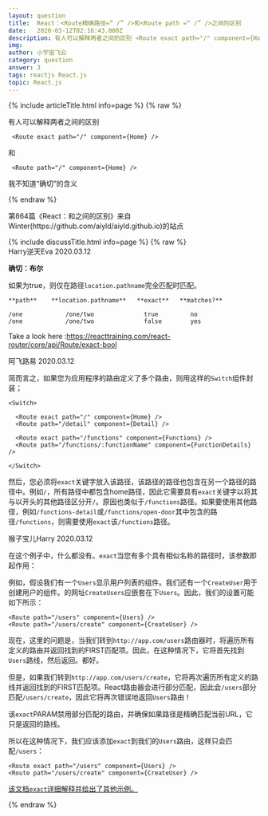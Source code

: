 ```yaml
---
layout: question
title:  React：<Route精确路径=“ /” />和<Route path =“ /” />之间的区别
date:   2020-03-12T02:16:43.000Z
description: 有人可以解释两者之间的区别 <Route exact path="/" component={Home} />和 <Route path="...
img: 
author: 小宇宙飞云
category: question
answer: 3
tags: reactjs React.js
topic: React.js
---
```

<div class="article-root">
  <div class="article">
    {% include articleTitle.html info=page %}
    {% raw %}
    <div class="article-content"><p><font style="vertical-align: inherit;"><font style="vertical-align: inherit;">有人可以解释两者之间的区别</font></font></p>

<pre><code> &lt;Route exact path="/" component={Home} /&gt;
</code></pre>

<p><font style="vertical-align: inherit;"><font style="vertical-align: inherit;">和</font></font></p>

<pre><code> &lt;Route path="/" component={Home} /&gt;
</code></pre>

<p><font style="vertical-align: inherit;"><font style="vertical-align: inherit;">我不知道“确切”的含义</font></font></p></div>
    {% endraw %}
  </div>
  <p class="winter_mark">第864篇《React：<Route精确路径=“ /” />和<Route path =“ /” />之间的区别》来自Winter(https://github.com/aiyld/aiyld.github.io)的站点</p>
  <div class="discuss-wrapper">
    {% include discussTitle.html info=page %}
    {% raw %}
    <div class="discuss-item">
        <div class="discuss-parent">
          <div class="discuss-meta">
            <span class="discuss-user">Harry逆天Eva</span>
            <span class="discuss-time">2020.03.12</span>
          </div>
          <div class="discuss-comment"><p><strong><font style="vertical-align: inherit;"><font style="vertical-align: inherit;">确切：布尔</font></font></strong></p>

<p><font style="vertical-align: inherit;"><font style="vertical-align: inherit;">如果为true，则仅在路径</font></font><code>location.pathname</code><font style="vertical-align: inherit;"><font style="vertical-align: inherit;">完全</font><font style="vertical-align: inherit;">匹配时匹配</font><font style="vertical-align: inherit;">。</font></font></p>

<pre><code>**path**    **location.pathname**   **exact**   **matches?**<font></font>
<font></font>
/one            /one/two              true         no<font></font>
/one            /one/two              false        yes<font></font>
</code></pre>

<p>Take a look here :<a href="https://reacttraining.com/react-router/core/api/Route/exact-bool" rel="nofollow noreferrer">https://reacttraining.com/react-router/core/api/Route/exact-bool</a></p></div>
        </div></div><div class="discuss-item">
        <div class="discuss-parent">
          <div class="discuss-meta">
            <span class="discuss-user">阿飞路易</span>
            <span class="discuss-time">2020.03.12</span>
          </div>
          <div class="discuss-comment"><p><font style="vertical-align: inherit;"><font style="vertical-align: inherit;">简而言之，如果您为应用程序的路由定义了多个路由，则用这样的</font></font><code>Switch</code><font style="vertical-align: inherit;"><font style="vertical-align: inherit;">组件</font><font style="vertical-align: inherit;">封装</font><font style="vertical-align: inherit;">；</font></font></p>

<pre><code>&lt;Switch&gt;<font></font>
<font></font>
  &lt;Route exact path="/" component={Home} /&gt;<font></font>
  &lt;Route path="/detail" component={Detail} /&gt;<font></font>
<font></font>
  &lt;Route exact path="/functions" component={Functions} /&gt;<font></font>
  &lt;Route path="/functions/:functionName" component={FunctionDetails} /&gt;<font></font>
<font></font>
&lt;/Switch&gt;<font></font>
</code></pre>

<p><font style="vertical-align: inherit;"><font style="vertical-align: inherit;">然后，您必须将</font></font><code>exact</code><font style="vertical-align: inherit;"><font style="vertical-align: inherit;">关键字</font><font style="vertical-align: inherit;">放入</font><font style="vertical-align: inherit;">该路径，该路径的路径也包含在另一个路径的路径中。</font><font style="vertical-align: inherit;">例如</font></font><code>/</code><font style="vertical-align: inherit;"><font style="vertical-align: inherit;">，所有路径中都包含</font><font style="vertical-align: inherit;">home路径</font><font style="vertical-align: inherit;">，因此它需要具有</font></font><code>exact</code><font style="vertical-align: inherit;"><font style="vertical-align: inherit;">关键字以将其与以开头的其他路径区分开</font></font><code>/</code><font style="vertical-align: inherit;"><font style="vertical-align: inherit;">。</font><font style="vertical-align: inherit;">原因也类似于</font></font><code>/functions</code><font style="vertical-align: inherit;"><font style="vertical-align: inherit;">路径。</font><font style="vertical-align: inherit;">如果要使用其他路径，例如</font></font><code>/functions-detail</code><font style="vertical-align: inherit;"><font style="vertical-align: inherit;">或</font></font><code>/functions/open-door</code><font style="vertical-align: inherit;"><font style="vertical-align: inherit;">其中包含的</font><font style="vertical-align: inherit;">路径</font></font><code>/functions</code><font style="vertical-align: inherit;"><font style="vertical-align: inherit;">，则需要使用</font></font><code>exact</code><font style="vertical-align: inherit;"><font style="vertical-align: inherit;">该</font></font><code>/functions</code><font style="vertical-align: inherit;"><font style="vertical-align: inherit;">路径。</font></font></p></div>
        </div></div><div class="discuss-item">
        <div class="discuss-parent">
          <div class="discuss-meta">
            <span class="discuss-user">猴子宝儿Harry</span>
            <span class="discuss-time">2020.03.12</span>
          </div>
          <div class="discuss-comment"><p><font style="vertical-align: inherit;"><font style="vertical-align: inherit;">在这个例子中，什么都没有。</font></font><code>exact</code><font style="vertical-align: inherit;"><font style="vertical-align: inherit;">当您有多个具有相似名称的路径时，</font><font style="vertical-align: inherit;">该</font><font style="vertical-align: inherit;">参数即起作用：</font></font></p>

<p><font style="vertical-align: inherit;"><font style="vertical-align: inherit;">例如，假设我们有一个</font></font><code>Users</code><font style="vertical-align: inherit;"><font style="vertical-align: inherit;">显示用户列表的组件。</font><font style="vertical-align: inherit;">我们还有一个</font></font><code>CreateUser</code><font style="vertical-align: inherit;"><font style="vertical-align: inherit;">用于创建用户</font><font style="vertical-align: inherit;">的</font><font style="vertical-align: inherit;">组件。</font><font style="vertical-align: inherit;">的网址</font></font><code>CreateUsers</code><font style="vertical-align: inherit;"><font style="vertical-align: inherit;">应嵌套在下</font></font><code>Users</code><font style="vertical-align: inherit;"><font style="vertical-align: inherit;">。</font><font style="vertical-align: inherit;">因此，我们的设置可能如下所示：</font></font></p>

<pre><code>&lt;Route path="/users" component={Users} /&gt;<font></font>
&lt;Route path="/users/create" component={CreateUser} /&gt;<font></font>
</code></pre>

<p><font style="vertical-align: inherit;"><font style="vertical-align: inherit;">现在，这里的问题是，当我们转到</font></font><code>http://app.com/users</code><font style="vertical-align: inherit;"><font style="vertical-align: inherit;">路由器时，将遍历所有定义的路由并返回找到的FIRST匹配项。</font><font style="vertical-align: inherit;">因此，在这种情况下，它将首先找到</font></font><code>Users</code><font style="vertical-align: inherit;"><font style="vertical-align: inherit;">路线，然后返回。</font><font style="vertical-align: inherit;">都好。</font></font></p>

<p><font style="vertical-align: inherit;"><font style="vertical-align: inherit;">但是，如果我们转到</font></font><code>http://app.com/users/create</code><font style="vertical-align: inherit;"><font style="vertical-align: inherit;">，它将再次遍历所有定义的路线并返回找到的FIRST匹配项。</font><font style="vertical-align: inherit;">React路由器会进行部分匹配，因此会</font></font><code>/users</code><font style="vertical-align: inherit;"><font style="vertical-align: inherit;">部分匹配</font></font><code>/users/create</code><font style="vertical-align: inherit;"><font style="vertical-align: inherit;">，因此它将再次错误地返回</font></font><code>Users</code><font style="vertical-align: inherit;"><font style="vertical-align: inherit;">路由！</font></font></p>

<p><font style="vertical-align: inherit;"><font style="vertical-align: inherit;">该</font></font><code>exact</code><font style="vertical-align: inherit;"><font style="vertical-align: inherit;">PARAM禁用部分匹配的路由，并确保如果路径是精确匹配当前URL，它只是返回的路线。</font></font></p>

<p><font style="vertical-align: inherit;"><font style="vertical-align: inherit;">所以在这种情况下，我们应该添加</font></font><code>exact</code><font style="vertical-align: inherit;"><font style="vertical-align: inherit;">到我们的</font></font><code>Users</code><font style="vertical-align: inherit;"><font style="vertical-align: inherit;">路由，这样只会匹配</font></font><code>/users</code><font style="vertical-align: inherit;"><font style="vertical-align: inherit;">：</font></font></p>

<pre><code>&lt;Route exact path="/users" component={Users} /&gt;<font></font>
&lt;Route path="/users/create" component={CreateUser} /&gt;<font></font>
</code></pre>

<p><a href="https://reacttraining.com/react-router/web/api/Route/exact-bool" rel="noreferrer"><font style="vertical-align: inherit;"><font style="vertical-align: inherit;">该文档</font></font><code>exact</code><font style="vertical-align: inherit;"><font style="vertical-align: inherit;">详细</font><font style="vertical-align: inherit;">解释</font><font style="vertical-align: inherit;">并给出了其他示例。</font></font></a></p></div>
        </div></div>
    {% endraw %}
  </div>
<div>
